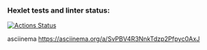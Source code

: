 ### Hexlet tests and linter status:
[![Actions Status](https://github.com/KepiWole/python-project-lvl1/workflows/hexlet-check/badge.svg)](https://github.com/KepiWole/python-project-lvl1/actions)

asciinema
 https://asciinema.org/a/SvPBV4R3NnkTdzp2Pfpyc0AxJ
